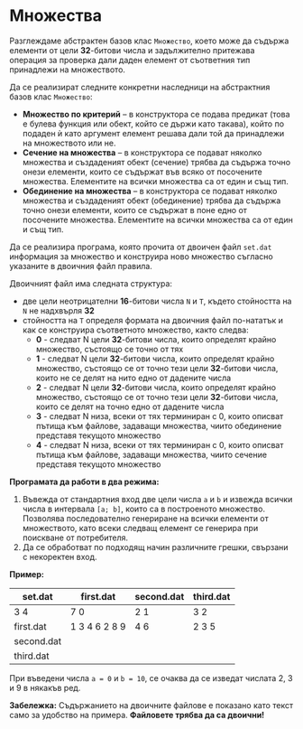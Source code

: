# Множества

Разглеждаме абстрактен базов клас `Множество`, което може да съдържа елементи от цели **32**-битови числа и задължително притежава операция за проверка дали даден елемент от съответния тип принадлежи на множеството.

Да се реализират следните конкретни наследници на абстрактния базов клас `Множество`:

- **Множество по критерий** – в конструктора се подава предикат (това е булева функция или обект, който се държи като такава), който по подаден ѝ като аргумент елемент решава дали той да принадлежи на множеството или не.
- **Сечение на множества** – в конструктора се подават няколко множества и създаденият обект (сечение) трябва да съдържа точно онези елементи, които се съдържат във всяко от посочените множества. Елементите на всички множества са от един и същ тип.
- **Обединение на множества** – в конструктора се подават няколко множества и създаденият обект (обединение) трябва да съдържа точно онези елементи, които се съдържат в поне едно от посочените множества. Елементите на всички множества са от един и същ тип.

Да се реализира програма, която прочита от двоичeн файл `set.dat` информация за множество и конструира ново множество съгласно указаните в двоичния файл правила.

Двоичният файл има следната структура:
- две цели неотрицателни **16**-битови числа `N` и `Т`, където стойността на `N` не надхвърля **32**
- стойността на `T` определя формата на двоичния файл по-нататък и как се конструира съответното множество, както следва:
	- **0** - следват N цели **32**-битови числа, които определят крайно множество, състоящо се точно от тях
	- **1** - следват N цели **32**-битови числа, които определят крайно множество, състоящо се от  точно тези цели **32**-битови числа, които не се делят на нито едно от дадените числа
	- **2** - следват N цели **32**-битови числа, които определят крайно множество, състоящо се от  точно тези цели **32**-битови числа, които се делят на точно едно от дадените числа
	- **3** - следват N низа, всеки от тях терминиран с 0, които описват пътища към файлове, задаващи множества, чиито обединение представя текущото множество
	- **4** - следват N низа, всеки от тях терминиран с 0, които описват пътища към файлове, задаващи множества, чиито сечение представя текущото множество

**Програмата да работи в два режима:**

1. Въвежда от стандартния вход две цели числа `a` и `b` и извежда всички числа в интервала `[a; b]`, които са в построеното множество.
Позволява последователно генериране на всички елементи от множеството, като всеки следващ елемент се генерира при поискване от потребителя.
2. Да се обработват по подходящ начин различните грешки, свързани с некоректен вход.

**Пример:**

| set.dat 			| first.dat			| second.dat		| third.dat			|
| ----------------- | ----------------- | ----------------- | ----------------- |
| 3 4				| 7 0				| 2 1				| 3 2				|
| first.dat			| 1 3 4 6 2 8 9		| 4 6				| 2 3 5				|
| second.dat		|					|					|					|
| third.dat			|					|					|					|

При въведени числа `a = 0` и `b = 10`, се очаква да се изведат числата 2, 3 и 9 в някакъв ред. 

**Забележка:** Съдържанието на двоичните файлове е показано като текст само за удобство на примера. **Файловете трябва да са двоични!**
